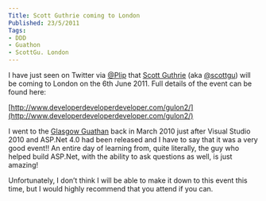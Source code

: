 ```yaml
---
Title: Scott Guthrie coming to London
Published: 23/5/2011
Tags:
- DDD
- Guathon
- ScottGu. London
---
```


I have just seen on Twitter via [@Plip](http://www.twitter.com/#!/Plip) that [Scott Guthrie](http://www.weblogs.asp.net/scottgu/) (aka [@scottgu](http://www.twitter.com/#!/scottgu)) will be coming to London on the 6th June 2011. Full details of the event can be found here:

[http://www.developerdeveloperdeveloper.com/gulon2/](http://www.developerdeveloperdeveloper.com/gulon2/)

I went to the [Glasgow Guathan](http://developerdeveloperdeveloper.com/guglas/) back in March 2010 just after Visual Studio 2010 and ASP.Net 4.0 had been released and I have to say that it was a very good event!! An entire day of learning from, quite literally, the guy who helped build ASP.Net, with the ability to ask questions as well, is just amazing!

Unfortunately, I don’t think I will be able to make it down to this event this time, but I would highly recommend that you attend if you can.

